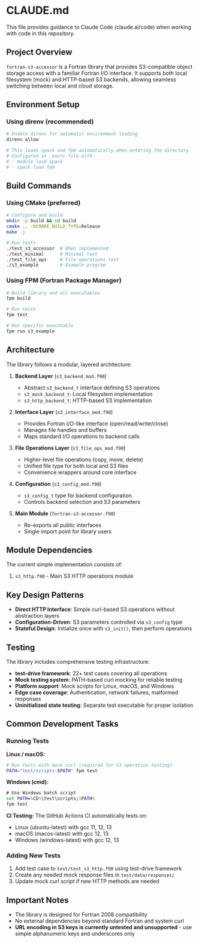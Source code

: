 # CLAUDE.md

This file provides guidance to Claude Code (claude.ai/code) when working with code in this repository.

## Project Overview

`fortran-s3-accessor` is a Fortran library that provides S3-compatible object storage access with a familiar Fortran I/O interface. It supports both local filesystem (mock) and HTTP-based S3 backends, allowing seamless switching between local and cloud storage.

## Environment Setup

### Using direnv (recommended)
```bash
# Enable direnv for automatic environment loading
direnv allow

# This loads spack and fpm automatically when entering the directory
# Configured in .envrc file with:
# - module load spack
# - spack load fpm
```

## Build Commands

### Using CMake (preferred)
```bash
# Configure and build
mkdir -p build && cd build
cmake .. -DCMAKE_BUILD_TYPE=Release
make -j

# Run tests
./test_s3_accessor  # When implemented
./test_minimal      # Minimal test
./test_file_ops     # File operations test
./s3_example        # Example program
```

### Using FPM (Fortran Package Manager)
```bash
# Build library and all executables
fpm build

# Run tests
fpm test

# Run specific executable
fpm run s3_example
```

## Architecture

The library follows a modular, layered architecture:

1. **Backend Layer** (`s3_backend_mod.f90`)
   - Abstract `s3_backend_t` interface defining S3 operations
   - `s3_mock_backend_t`: Local filesystem implementation
   - `s3_http_backend_t`: HTTP-based S3 implementation

2. **Interface Layer** (`s3_interface_mod.f90`)
   - Provides Fortran I/O-like interface (open/read/write/close)
   - Manages file handles and buffers
   - Maps standard I/O operations to backend calls

3. **File Operations Layer** (`s3_file_ops_mod.f90`)
   - Higher-level file operations (copy, move, delete)
   - Unified file type for both local and S3 files
   - Convenience wrappers around core interface

4. **Configuration** (`s3_config_mod.f90`)
   - `s3_config_t` type for backend configuration
   - Controls backend selection and S3 parameters

5. **Main Module** (`fortran-s3-accessor.f90`)
   - Re-exports all public interfaces
   - Single import point for library users

## Module Dependencies

The current simple implementation consists of:
1. `s3_http.f90` - Main S3 HTTP operations module

## Key Design Patterns

- **Direct HTTP Interface**: Simple curl-based S3 operations without abstraction layers
- **Configuration-Driven**: S3 parameters controlled via `s3_config` type
- **Stateful Design**: Initialize once with `s3_init()`, then perform operations

## Testing

The library includes comprehensive testing infrastructure:
- **test-drive framework**: 22+ test cases covering all operations
- **Mock testing system**: PATH-based curl mocking for reliable testing
- **Platform support**: Mock scripts for Linux, macOS, and Windows
- **Edge case coverage**: Authentication, network failures, malformed responses
- **Uninitialized state testing**: Separate test executable for proper isolation

## Common Development Tasks

### Running Tests

**Linux / macOS:**
```bash
# Run tests with mock curl (required for S3 operation testing)
PATH="test/scripts:$PATH" fpm test
```

**Windows (cmd):**
```cmd
# Use Windows batch script
set PATH=%CD%\test\scripts;%PATH%
fpm test
```

**CI Testing:**
The GitHub Actions CI automatically tests on:
- Linux (ubuntu-latest) with gcc 11, 12, 13
- macOS (macos-latest) with gcc 12, 13
- Windows (windows-latest) with gcc 12, 13

### Adding New Tests
1. Add test case to `test/test_s3_http.f90` using test-drive framework
2. Create any needed mock response files in `test/data/responses/`
3. Update mock curl script if new HTTP methods are needed

## Important Notes

- The library is designed for Fortran 2008 compatibility
- No external dependencies beyond standard Fortran and system curl
- **URL encoding in S3 keys is currently untested and unsupported** - use simple alphanumeric keys and underscores only